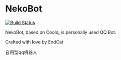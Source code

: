 # NekoBot

[![Build Status](https://img.shields.io/appveyor/ci/richardchien/cqcppsdk-template.svg)](https://ci.appveyor.com/project/richardchien/cqcppsdk-template)

NekoBot, based on Coolq, is personally used QQ Bot.

Crafted with love by EndCat

自用型qq机器人
